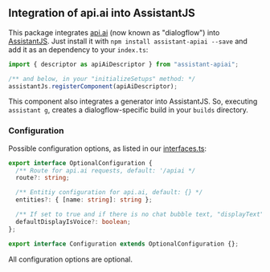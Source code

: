 ## Integration of api.ai into AssistantJS
This package integrates [api.ai][1] (now known as "dialogflow") into [AssistantJS][2]. Just install it with `npm install assistant-apiai --save` and add it as an dependency to your `index.ts`:
```typescript
import { descriptor as apiAiDescriptor } from "assistant-apiai";

/** and below, in your "initializeSetups" method: */
assistantJs.registerComponent(apiAiDescriptor);
```
This component also integrates a generator into AssistantJS. So, executing `assistant g`, creates a dialogflow-specific build in your `builds` directory.

### Configuration
Possible configuration options, as listed in our [interfaces.ts](src/components/apiai/interfaces.ts):
```typescript
export interface OptionalConfiguration {
  /** Route for api.ai requests, default: '/apiai */
  route?: string;

  /** Entitiy configuration for api.ai, default: {} */
  entities?: { [name: string]: string };

  /** If set to true and if there is no chat bubble text, "displayText" will be set to the voiceResponse, default: true */
  defaultDisplayIsVoice?: boolean;
};

export interface Configuration extends OptionalConfiguration {};
```
All configuration options are optional.

[1]: https://dialogflow.com/
[2]: http://assistantjs.org
